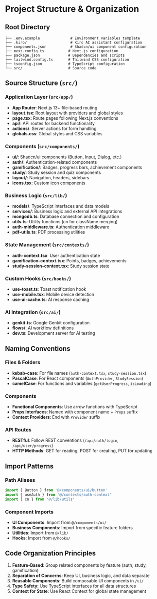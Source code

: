 # Project Structure & Organization

## Root Directory
```
├── .env.example              # Environment variables template
├── .kiro/                    # Kiro AI assistant configuration
├── components.json           # Shadcn/ui component configuration
├── next.config.ts           # Next.js configuration
├── package.json             # Dependencies and scripts
├── tailwind.config.ts       # Tailwind CSS configuration
├── tsconfig.json            # TypeScript configuration
└── src/                     # Source code
```

## Source Structure (`src/`)

### Application Layer (`src/app/`)
- **App Router**: Next.js 13+ file-based routing
- **layout.tsx**: Root layout with providers and global styles
- **page.tsx**: Route pages following Next.js conventions
- **api/**: API routes for backend functionality
- **actions/**: Server actions for form handling
- **globals.css**: Global styles and CSS variables

### Components (`src/components/`)
- **ui/**: Shadcn/ui components (Button, Input, Dialog, etc.)
- **auth/**: Authentication-related components
- **gamification/**: Badges, progress bars, achievement components
- **study/**: Study session and quiz components
- **layout/**: Navigation, headers, sidebars
- **icons.tsx**: Custom icon components

### Business Logic (`src/lib/`)
- **models/**: TypeScript interfaces and data models
- **services/**: Business logic and external API integrations
- **mongodb.ts**: Database connection and configuration
- **utils.ts**: Utility functions (cn for className merging)
- **auth-middleware.ts**: Authentication middleware
- **pdf-utils.ts**: PDF processing utilities

### State Management (`src/contexts/`)
- **auth-context.tsx**: User authentication state
- **gamification-context.tsx**: Points, badges, achievements
- **study-session-context.tsx**: Study session state

### Custom Hooks (`src/hooks/`)
- **use-toast.ts**: Toast notification hook
- **use-mobile.tsx**: Mobile device detection
- **use-ai-cache.ts**: AI response caching

### AI Integration (`src/ai/`)
- **genkit.ts**: Google Genkit configuration
- **flows/**: AI workflow definitions
- **dev.ts**: Development server for AI testing

## Naming Conventions

### Files & Folders
- **kebab-case**: For file names (`auth-context.tsx`, `study-session.tsx`)
- **PascalCase**: For React components (`AuthProvider`, `StudySession`)
- **camelCase**: For functions and variables (`getUserProgress`, `isLoading`)

### Components
- **Functional Components**: Use arrow functions with TypeScript
- **Props Interfaces**: Named with component name + `Props` suffix
- **Context Providers**: End with `Provider` suffix

### API Routes
- **RESTful**: Follow REST conventions (`/api/auth/login`, `/api/user/progress`)
- **HTTP Methods**: GET for reading, POST for creating, PUT for updating

## Import Patterns

### Path Aliases
```typescript
import { Button } from '@/components/ui/button'
import { useAuth } from '@/contexts/auth-context'
import { cn } from '@/lib/utils'
```

### Component Imports
- **UI Components**: Import from `@/components/ui/`
- **Business Components**: Import from specific feature folders
- **Utilities**: Import from `@/lib/`
- **Hooks**: Import from `@/hooks/`

## Code Organization Principles

1. **Feature-Based**: Group related components by feature (auth, study, gamification)
2. **Separation of Concerns**: Keep UI, business logic, and data separate
3. **Reusable Components**: Build composable UI components in `/ui/`
4. **Type Safety**: Use TypeScript interfaces for all data structures
5. **Context for State**: Use React Context for global state management